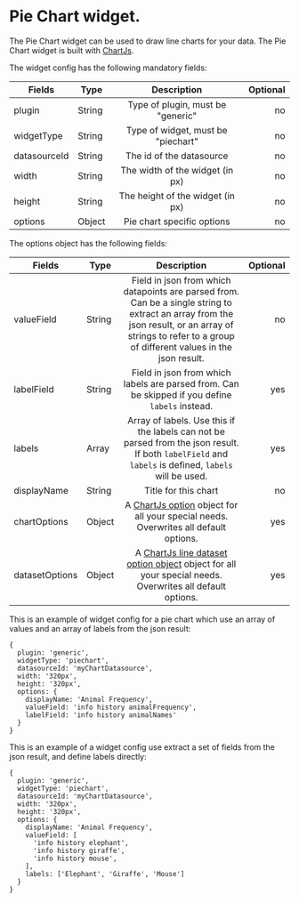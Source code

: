 # Pie Chart widget.

The Pie Chart widget can be used to draw line charts for your data. The Pie Chart widget is built with [ChartJs](http://www.chartjs.org/).

The widget config has the following mandatory fields:

| Fields        |Type| Description           | Optional  |
| ------------- |---|:-------------:| -----:|
| plugin      |String| Type of plugin, must be "generic" | no |
| widgetType  |String| Type of widget, must be "piechart" | no |
| datasourceId     |String|The id of the datasource|   no |
| width |String| The width of the widget (in px) | no |
| height |String| The height of the widget (in px)| no |
| options |Object| Pie chart specific options | no |

The options object has the following fields:

| Fields        |Type| Description           | Optional  |
| ------------- |---|:-------------:| -----:|
| valueField     |String|Field in json from which datapoints are parsed from. Can be a single string to extract an array from the json result, or an array of strings to refer to a group of different values in the json result.|   no |
| labelField     |String|Field in json from which labels are parsed from. Can be skipped if you define `labels` instead. |   yes |
| labels     |Array|Array of labels. Use this if the labels can not be parsed from the json result. If both `labelField` and `labels` is defined, `labels` will be used. |   yes |
| displayName     |String|Title for this chart|   no |
| chartOptions     |Object|A [ChartJs option](http://www.chartjs.org/docs/#doughnut-pie-chart-chart-options) object for all your special needs. Overwrites all default options.  |   yes |
| datasetOptions     |Object|A [ChartJs line dataset option object](http://www.chartjs.org/docs/#doughnut-pie-chart-dataset-structure) object for all your special needs. Overwrites all default options.   |   yes |

This is an example of widget config for a pie chart which use an array of values and an array of labels from the json result:

```
{
  plugin: 'generic',
  widgetType: 'piechart',
  datasourceId: 'myChartDatasource',
  width: '320px',
  height: '320px',
  options: {
    displayName: 'Animal Frequency',
    valueField: 'info history animalFrequency',
    labelField: 'info history animalNames'
  }
}
```

This is an example of a widget config use extract a set of fields from the json result, and define labels directly:
```
{
  plugin: 'generic',
  widgetType: 'piechart',
  datasourceId: 'myChartDatasource',
  width: '320px',
  height: '320px',
  options: {
    displayName: 'Animal Frequency',
    valueField: [
      'info history elephant',
      'info history giraffe',
      'info history mouse',
    ],
    labels: ['Elephant', 'Giraffe', 'Mouse']
  }
}
```
